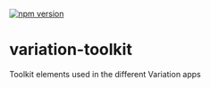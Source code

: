 [![npm version](https://badge.fury.io/js/variation-toolkit.svg)](https://badge.fury.io/js/variation-toolkit)

# variation-toolkit
Toolkit elements used in the different Variation apps 

